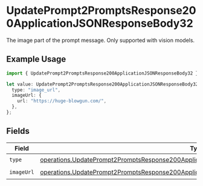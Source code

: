 # UpdatePrompt2PromptsResponse200ApplicationJSONResponseBody32

The image part of the prompt message. Only supported with vision models.

## Example Usage

```typescript
import { UpdatePrompt2PromptsResponse200ApplicationJSONResponseBody32 } from "@orq-ai/node/models/operations";

let value: UpdatePrompt2PromptsResponse200ApplicationJSONResponseBody32 = {
  type: "image_url",
  imageUrl: {
    url: "https://huge-blowgun.com/",
  },
};
```

## Fields

| Field                                                                                                                                                                                                            | Type                                                                                                                                                                                                             | Required                                                                                                                                                                                                         | Description                                                                                                                                                                                                      |
| ---------------------------------------------------------------------------------------------------------------------------------------------------------------------------------------------------------------- | ---------------------------------------------------------------------------------------------------------------------------------------------------------------------------------------------------------------- | ---------------------------------------------------------------------------------------------------------------------------------------------------------------------------------------------------------------- | ---------------------------------------------------------------------------------------------------------------------------------------------------------------------------------------------------------------- |
| `type`                                                                                                                                                                                                           | [operations.UpdatePrompt2PromptsResponse200ApplicationJSONResponseBody3VersionsPromptConfigType](../../models/operations/updateprompt2promptsresponse200applicationjsonresponsebody3versionspromptconfigtype.md) | :heavy_check_mark:                                                                                                                                                                                               | N/A                                                                                                                                                                                                              |
| `imageUrl`                                                                                                                                                                                                       | [operations.UpdatePrompt2PromptsResponse200ApplicationJSONResponseBody3ImageUrl](../../models/operations/updateprompt2promptsresponse200applicationjsonresponsebody3imageurl.md)                                 | :heavy_check_mark:                                                                                                                                                                                               | N/A                                                                                                                                                                                                              |